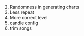 2. Randomness in generating charts
3. Less repeat
4. More correct level 
5. candle config
6. trim songs